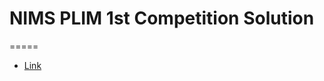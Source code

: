 # NIMS PLIM 1st Competition Solution

=====

- [Link](https://icim.nims.re.kr/platform/question/16)
